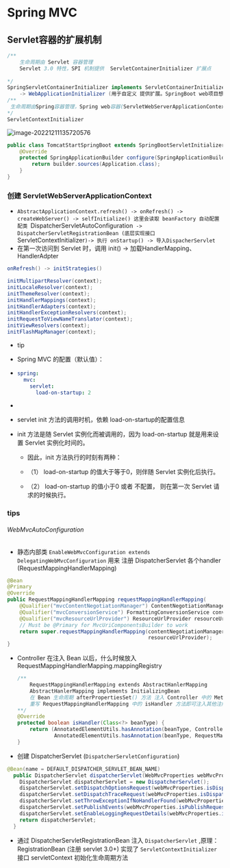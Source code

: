 # Spring MVC

## Servlet容器的扩展机制

```java
/**
	生命周期由 Servlet 容器管理
	Servlet 3.0 特性，SPI 机制提供  ServletContainerInitializer 扩展点
	
*/
SpringServletContainerInitializer implements ServletContainerInitializer
    -> WebApplicationInitializer (用于自定义 提供扩展。SpringBoot web项目想要以 war 包方式部署需要用到这个机制、SpringBootServletInitializer)
/**
 生命周期由Spring容器管理，Spring web容器(ServletWebServerApplicationContext)管理，
*/
ServletContextInitializer

```

![image-20221211135720576](imgs\serveltContextInitializer.png)

```java
public class TomcatStartSpringBoot extends SpringBootServletInitializer {
    @Override
    protected SpringApplicationBuilder configure(SpringApplicationBuilder builder) {
        return builder.sources(Application.class);
    }
}
```

### 创建 ServletWebServerApplicationContext 

* `AbstractApplicationContext.refresh() -> onRefresh() -> createWebServer() -> selfInitialize() 这里会读取 beanFactory 自动配置配类 `DispatcherServletAutoConfiguration` -> DispatcherServletRegistrationBean (底层实现接口`ServletContextInitializer`)-> 执行 onStartup() -> 导入DispacherServlet`
* 在第一次访问到 Servlet 时，调用 init() -> 加载HandlerMapping、HandlerAdpter
```java
onRefresh() -> initStrategies()

initMultipartResolver(context);
initLocaleResolver(context);
initThemeResolver(context);
initHandlerMappings(context);
initHandlerAdapters(context);
initHandlerExceptionResolvers(context);
initRequestToViewNameTranslator(context);
initViewResolvers(context);
initFlashMapManager(context);

```

* tip

* Spring MVC 的配置（默认值）：

* ```yml
  spring:
    mvc:
      servlet:
        load-on-startup: 2
  ```

* 

* servlet init 方法的调用时机，依赖 load-on-startup的配置信息

* init 方法是随 Servlet 实例化而被调用的，因为 load-on-startup 就是用来设置 Servlet 实例化时间的。

  * 因此，init 方法执行的时刻有两种：

  * （1） load-on-startup 的值大于等于0，则伴随 Servlet 实例化后执行。

  * （2） load-on-startup 的值小于0 或者 不配置， 则在第一次 Servlet 请求的时候执行。

### tips

###### WebMvcAutoConfiguration

* 静态内部类 `EnableWebMvcConfiguration extends DelegatingWebMvcConfiguration` 用来 注册 DispatcherServlet 各个handler (RequestMappingHandlerMapping)
```java
@Bean
@Primary
@Override
public RequestMappingHandlerMapping requestMappingHandlerMapping(
    @Qualifier("mvcContentNegotiationManager") ContentNegotiationManager contentNegotiationManager,
    @Qualifier("mvcConversionService") FormattingConversionService conversionService,
    @Qualifier("mvcResourceUrlProvider") ResourceUrlProvider resourceUrlProvider) {
    // Must be @Primary for MvcUriComponentsBuilder to work
    return super.requestMappingHandlerMapping(contentNegotiationManager, conversionService,
                                              resourceUrlProvider);
}
```

* Controller 在注入 Bean 以后，什么时候放入 RequestMappingHandlerMapping.mappingRegistry 

  ```java
  /**
      RequestMappingHandlerMapping extends AbstractHanlerMapping 
      AbstractHanlerMapping implements InitializingBean
      在 Bean 生命周期 afterPropertiesSet() 方法 注入 Controller 中的 Method
      重写 RequestMappingHandlerMapping 中的 isHandler 方法即可注入其他注解或者类型的Bean
  **/
  @Override
  protected boolean isHandler(Class<?> beanType) {
      return (AnnotatedElementUtils.hasAnnotation(beanType, Controller.class) ||
              AnnotatedElementUtils.hasAnnotation(beanType, RequestMapping.class));
  }
  ```

  

* 创建 DispatcherServlet (`DispatcherServletConfiguration`)
```java
@Bean(name = DEFAULT_DISPATCHER_SERVLET_BEAN_NAME)
  public DispatcherServlet dispatcherServlet(WebMvcProperties webMvcProperties) {
    DispatcherServlet dispatcherServlet = new DispatcherServlet();
    dispatcherServlet.setDispatchOptionsRequest(webMvcProperties.isDispatchOptionsRequest());
    dispatcherServlet.setDispatchTraceRequest(webMvcProperties.isDispatchTraceRequest());
    dispatcherServlet.setThrowExceptionIfNoHandlerFound(webMvcProperties.isThrowExceptionIfNoHandlerFound());
    dispatcherServlet.setPublishEvents(webMvcProperties.isPublishRequestHandledEvents());
    dispatcherServlet.setEnableLoggingRequestDetails(webMvcProperties.isLogRequestDetails());
    return dispatcherServlet;
  }

```

* 通过 DispatcherServletRegistrationBean 注入 `DispatcherServlet` ,原理： RegistrationBean (注册 servlet 3.0+) 实现了 `ServletContextInitializer` 接口 servletContext 初始化生命周期方法